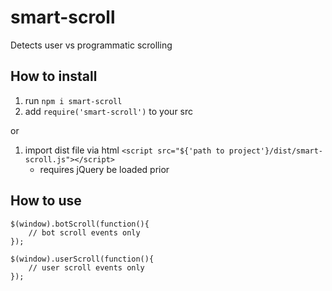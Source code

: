 # smart-scroll
Detects user vs programmatic scrolling

## How to install
1. run `npm i smart-scroll`
2. add `require('smart-scroll')` to your src

or

1. import dist file via html `<script src="${'path to project'}/dist/smart-scroll.js"></script>`
    - requires jQuery be loaded prior


## How to use
```
$(window).botScroll(function(){
    // bot scroll events only
});

$(window).userScroll(function(){
    // user scroll events only
});
```


